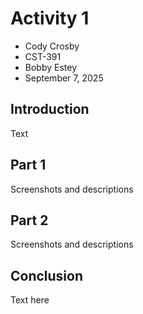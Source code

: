 # Activity 1

- Cody Crosby
- CST-391
- Bobby Estey
- September 7, 2025


## Introduction 
Text

## Part 1

Screenshots and descriptions

## Part 2

Screenshots and descriptions

## Conclusion
Text here
